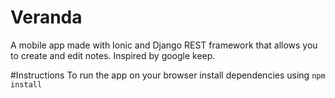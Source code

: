 # Veranda
A mobile app made with Ionic and Django REST framework that allows you to create and edit notes. Inspired by google keep.

#Instructions
To run the app on your browser install dependencies using ```npm install```

